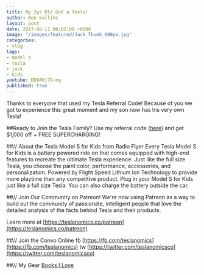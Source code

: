 ```yaml
---
title: My 2yr Old Got a Tesla!
author: Ben Sullins
layout: post
date: 2017-08-11 00:02:00 +0000
image: "/images/featured/Jack_Thumb_600px.jpg"
categories:
- vlog
tags:
- model s
- tesla
- jack
- kids
youtube: DD9AHj7O-mg
published: true
---
```

Thanks to everyone that used my Tesla Referral Code! Because of you we got to experience this great moment and my son now has his very own Tesla!

##Ready to Join the Tesla Family? Use my referral code ([here](https://teslanomics.co/td)) and get $1,000 off + FREE SUPERCHARGING!

##// About the Tesla Model S for Kids from Radio Flyer
Every Tesla Model S for Kids is a battery powered ride on that comes equipped with high-end features to recreate the ultimate Tesla experience. Just like the full size Tesla, you choose the paint color, performance, accessories, and personalization. Powered by Flight Speed Lithium Ion Technology to provide more playtime than any competitive product. Plug in your Model S for Kids just like a full size Tesla. You can also charge the battery outside the car.

##// Join Our Community on Patreon!
We're now using Patreon as a way to build out the community of passionate, intelligent people that love the detailed analysis of the facts behind Tesla and their products.

Learn more at [https://teslanomics.co/patreon](https://teslanomics.co/patreon)

##// Join the Convo Online
fb [https://fb.com/teslanomics](https://fb.com/teslanomics)
tw [https://twitter.com/teslanomicsco](https://twitter.com/teslanomicsco)

##// My Gear
[Books I Love](https://kit.com/teslanomicsco/books-i-ve-actually-read)
